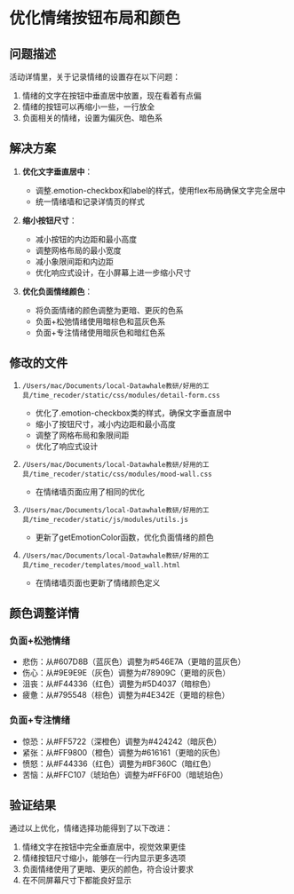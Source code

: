 # 优化情绪按钮布局和颜色

## 问题描述
活动详情里，关于记录情绪的设置存在以下问题：
1. 情绪的文字在按钮中垂直居中放置，现在看着有点偏
2. 情绪的按钮可以再缩小一些，一行放全
3. 负面相关的情绪，设置为偏灰色、暗色系

## 解决方案
1. **优化文字垂直居中**：
   - 调整.emotion-checkbox和label的样式，使用flex布局确保文字完全居中
   - 统一情绪墙和记录详情页的样式

2. **缩小按钮尺寸**：
   - 减小按钮的内边距和最小高度
   - 调整网格布局的最小宽度
   - 减小象限间距和内边距
   - 优化响应式设计，在小屏幕上进一步缩小尺寸

3. **优化负面情绪颜色**：
   - 将负面情绪的颜色调整为更暗、更灰的色系
   - 负面+松弛情绪使用暗棕色和蓝灰色系
   - 负面+专注情绪使用暗灰色和暗红色系

## 修改的文件
1. `/Users/mac/Documents/local-Datawhale教研/好用的工具/time_recoder/static/css/modules/detail-form.css`
   - 优化了.emotion-checkbox类的样式，确保文字垂直居中
   - 缩小了按钮尺寸，减小内边距和最小高度
   - 调整了网格布局和象限间距
   - 优化了响应式设计

2. `/Users/mac/Documents/local-Datawhale教研/好用的工具/time_recoder/static/css/modules/mood-wall.css`
   - 在情绪墙页面应用了相同的优化

3. `/Users/mac/Documents/local-Datawhale教研/好用的工具/time_recoder/static/js/modules/utils.js`
   - 更新了getEmotionColor函数，优化负面情绪的颜色

4. `/Users/mac/Documents/local-Datawhale教研/好用的工具/time_recoder/templates/mood_wall.html`
   - 在情绪墙页面也更新了情绪颜色定义

## 颜色调整详情
### 负面+松弛情绪
- 悲伤：从#607D8B（蓝灰色）调整为#546E7A（更暗的蓝灰色）
- 伤心：从#9E9E9E（灰色）调整为#78909C（更暗的灰色）
- 沮丧：从#F44336（红色）调整为#5D4037（暗棕色）
- 疲惫：从#795548（棕色）调整为#4E342E（更暗的棕色）

### 负面+专注情绪
- 惊恐：从#FF5722（深橙色）调整为#424242（暗灰色）
- 紧张：从#FF9800（橙色）调整为#616161（更暗的灰色）
- 愤怒：从#F44336（红色）调整为#BF360C（暗红色）
- 苦恼：从#FFC107（琥珀色）调整为#FF6F00（暗琥珀色）

## 验证结果
通过以上优化，情绪选择功能得到了以下改进：
1. 情绪文字在按钮中完全垂直居中，视觉效果更佳
2. 情绪按钮尺寸缩小，能够在一行内显示更多选项
3. 负面情绪使用了更暗、更灰的颜色，符合设计要求
4. 在不同屏幕尺寸下都能良好显示